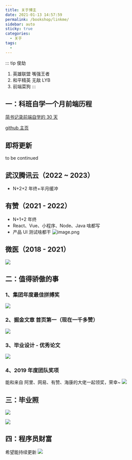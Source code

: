 ```yaml
---
title: 关于博主
date: 2021-01-13 14:57:59
permalink: /bookshop/linkme/
sidebar: auto
sticky: true
categories:
  - 关于
tags:
  -
---
```


::: tip 俊劫

1. 英雄联盟 嘴强王者<br>
2. 和平精英 无敌 LYB<br>
3. 前端菜狗
   :::

## 一：科班自学一个月前端历程

[简书记录前端自学的 30 天](https://www.jianshu.com/u/81a990ed5eff)

[github 主页](https://alexwjj.github.io/)

## 即将更新

to be continued

## 武汉腾讯云（2022 ~ 2023）

- N+2+2 年终+半月缓冲

## 有赞（2021 - 2022）

- N+1+2 年终
- React、Vue、小程序、Node、Java 啥都写
- 产品 UI 测试啥都干
  ![image.png](https://p6-juejin.byteimg.com/tos-cn-i-k3u1fbpfcp/31fb073820304259b7646429cc59bce6~tplv-k3u1fbpfcp-watermark.image?)

## 微医（2018 - 2021）

![](https://p6-juejin.byteimg.com/tos-cn-i-k3u1fbpfcp/a6ab3a2d4e834cea8f48acc2af2db08f~tplv-k3u1fbpfcp-watermark.image)

## 二：值得骄傲的事

### 1、集团年度最佳拼搏奖

![](https://p3-juejin.byteimg.com/tos-cn-i-k3u1fbpfcp/7743453998934d77a43e13df7016af04~tplv-k3u1fbpfcp-watermark.image)

### 2、掘金文章 首页第一（现在一千多赞）

![](https://p1-juejin.byteimg.com/tos-cn-i-k3u1fbpfcp/5de6c390076d4897a9b1a5ef43260dc4~tplv-k3u1fbpfcp-watermark.image)

### 3、毕业设计 - 优秀论文

![](https://p1-juejin.byteimg.com/tos-cn-i-k3u1fbpfcp/42ee7bfe30c64b3db7adfe8ddd5d5fe3~tplv-k3u1fbpfcp-watermark.image)

### 4、2019 年度团队奖项

能和来自 阿里、网易、有赞、海康的大佬一起领奖，荣幸~
![](https://p1-juejin.byteimg.com/tos-cn-i-k3u1fbpfcp/3e54d656135c4e05832e1d7bd1856a3f~tplv-k3u1fbpfcp-watermark.image)

<!-- ### 5、教会女朋友做前端

![](https://p1-juejin.byteimg.com/tos-cn-i-k3u1fbpfcp/2f2748a99ab24cfa8f4036b66974d369~tplv-k3u1fbpfcp-watermark.image) -->

## 三：毕业照

![](https://p1-juejin.byteimg.com/tos-cn-i-k3u1fbpfcp/6218c5302bc34620a6c670e7362abcf0~tplv-k3u1fbpfcp-watermark.image)

![](https://p6-juejin.byteimg.com/tos-cn-i-k3u1fbpfcp/9be52da0d04c49f78409ee415dc8de66~tplv-k3u1fbpfcp-watermark.image)

## 四：程序员财富

希望能持续更新
![](https://p1-juejin.byteimg.com/tos-cn-i-k3u1fbpfcp/e0884d8036b44740868dadf8106b8845~tplv-k3u1fbpfcp-watermark.image)
